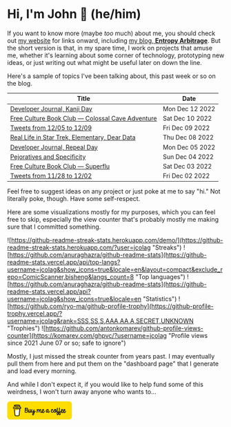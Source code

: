 # Hi, I'm John 👋 (he/him)

If you want to know more (maybe *too* much) about me, you should check out [my website](https://john.colagioia.net/) for links onward, including [my blog, **Entropy Arbitrage**](https://john.colagioia.net/blog).  But the short version is that, in my spare time, I work on projects that amuse me, whether it's learning about some corner of technology, prototyping new ideas, or just writing out what might be useful later on down the line.

Here's a sample of topics I've been talking about, this past week or so on the blog.

|Title|Date|
|-----|-------|
|[Developer Journal, Kanji Day](https://john.colagioia.net/blog/2022/12/12/kanji.html)|Mon Dec 12 2022|
|[Free Culture Book Club — Colossal Cave Adventure](https://john.colagioia.net/blog/2022/12/10/colossal-cave.html)|Sat Dec 10 2022|
|[Tweets from 12/05 to 12/09](https://john.colagioia.net/blog/2022/12/09/week.html)|Fri Dec 09 2022|
|[Real Life in Star Trek, Elementary, Dear Data](https://john.colagioia.net/blog/2022/12/08/dear-data.html)|Thu Dec 08 2022|
|[Developer Journal, Repeal Day](https://john.colagioia.net/blog/2022/12/05/repeal.html)|Mon Dec 05 2022|
|[Pejoratives and Specificity](https://john.colagioia.net/blog/2022/12/04/specificity.html)|Sun Dec 04 2022|
|[Free Culture Book Club — Superflu](https://john.colagioia.net/blog/2022/12/03/superflu.html)|Sat Dec 03 2022|
|[Tweets from 11/28 to 12/02](https://john.colagioia.net/blog/2022/12/02/week.html)|Fri Dec 02 2022|

Feel free to suggest ideas on any project or just poke at me to say "hi." Not literally poke, though. Have some self-respect.

Here are some visualizations mostly for my purposes, which you can feel free to skip, especially the view counter that's probably mostly me making sure that I committed something.

![https://github-readme-streak-stats.herokuapp.com/demo/](https://github-readme-streak-stats.herokuapp.com/?user=jcolag "Streaks")
![https://github.com/anuraghazra/github-readme-stats](https://github-readme-stats.vercel.app/api/top-langs?username=jcolag&show_icons=true&locale=en&layout=compact&exclude_repo=ComicScanner,bisheng&langs_count=8 "Top languages")
![https://github.com/anuraghazra/github-readme-stats](https://github-readme-stats.vercel.app/api?username=jcolag&show_icons=true&locale=en "Statistics")
![https://github.com/ryo-ma/github-profile-trophy](https://github-profile-trophy.vercel.app/?username=jcolag&rank=SSS,SS,S,AAA,AA,A,SECRET,UNKNOWN "Trophies")
![https://github.com/antonkomarev/github-profile-views-counter](https://komarev.com/ghpvc/?username=jcolag "Profile views since 2021 June 07 or so; safe to ignore")

Mostly, I just missed the streak counter from years past.  I may eventually pull them from here and put them on the "dashboard page" that I generate and load every morning.

And while I don't expect it, if you would like to help fund some of this weirdness, I won't turn away anyone who wants to...

[<img src="images/default-yellow.png" alt="Buy Me a Coffee" width="150px"/>](https://www.buymeacoffee.com/jcolag)
